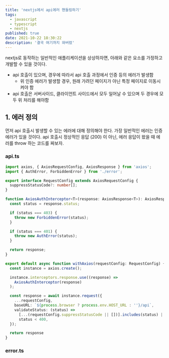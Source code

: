 ```yaml
---
title: 'nextjs에서 api에러 핸들링하기'
tags:
  - javascript
  - typescript
  - nextjs
published: true
date: 2021-10-22 18:30:22
description: '결국 여기까지 와버렸'
---
```


nextjs로 동작하는 일반적인 애플리케이션을 상상하자면, 아래와 같은 요소를 가정하고 개발할 수 있을 것이다.

- api 호출이 있으며, 경우에 따라서 api 호출 과정에서 인증 등의 에러가 발생함
  - 위 인증 에러가 발생할 경우, 원래 가려던 페이지가 아닌 특정 페이지로 이동시켜야 함
- api 호출은 서버사이드, 클라이언트 사이드에서 모두 일어날 수 있으며 두 경우에 모두 위 처리를 해야함

## 1. 에러 정의 

먼저 api 호출시 발생할 수 있는 에러에 대해 정의해야 한다. 가장 일반적인 에러는 인증 에러가 있을 것이다. api 호출시 정상적인 응답 (200) 이 아닌, 에러 응답이 왔을 때 에러를 throw 하는 코드를 짜보자.

### api.ts

```typescript
import axios, { AxiosRequestConfig, AxiosResponse } from 'axios';
import { AuthError, ForbiddenError } from './error';

export interface RequestConfig extends AxiosRequestConfig {
  suppressStatusCode?: number[];
}

function AxiosAuthInterceptor<T>(response: AxiosResponse<T>): AxiosResponse {
  const status = response.status;

  if (status === 403) {
    throw new ForbiddenError(status);
  }

  if (status === 401) {
    throw new AuthError(status);
  }

  return response;
}

export default async function withAxios(requestConfig: RequestConfig) {
  const instance = axios.create();

  instance.interceptors.response.use((response) =>
    AxiosAuthInterceptor(response)
  );

  const response = await instance.request({
    ...requestConfig,
    baseURL: `${process.browser ? process.env.HOST_URL : ''}/api`,
    validateStatus: (status) =>
      [...(requestConfig.suppressStatusCode || [])].includes(status) ||
      status < 400,
  });

  return response
}
```

### error.ts

